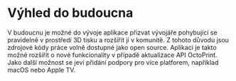 # Výhled do budoucna
V budoucnu je možné do vývoje aplikace přizvat vývojáře pohybující se pravidelně v prostředí 3D tisku a rozšířit jí v komunitě. Z tohoto důvodu jsou zdrojové kódy práce volně dostupné jako open source. Aplikaci je takto možné rozšířit o nové funkcionality v případě aktualizace API OctoPrint. Jako další možnost se jeví přidání podpory pro více platforem, například macOS nebo Apple TV.
